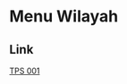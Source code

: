 # Menu Wilayah

## Link

[TPS 001](https://github.com/gigit-pemilu/pemilu-2024-94-papua-tengah/tree/main/pilpres/hitung-suara/sub/94-papua-tengah/sub/03-paniai/sub/09-yatamo/sub/2005-udaugi/sub/001-tps)

